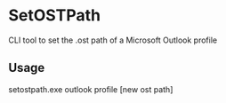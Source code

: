 SetOSTPath
==========

CLI tool to set the .ost path of a Microsoft Outlook profile

Usage
-----

setostpath.exe outlook profile [new ost path]
